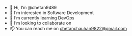 - 👋 Hi, I’m @chetan9489
- 👀 I’m interested in Software Development
- 🌱 I’m currently learning DevOps
- 💞️ I’m looking to collaborate on 
- 📫 You can reach me on chetanchauhan9822@gmail.com

<!---
chetan9489/chetan9489 is a ✨ special ✨ repository because its `README.md` (this file) appears on your GitHub profile.
You can click the Preview link to take a look at your changes.
--->
